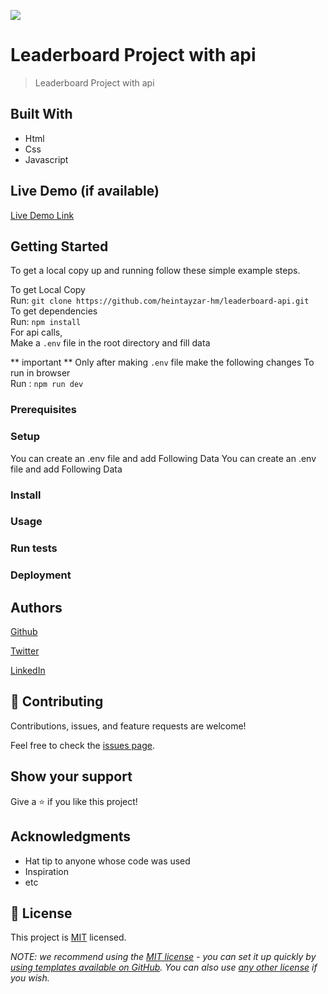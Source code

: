![](https://img.shields.io/badge/Microverse-blueviolet)

# Leaderboard Project with api

> Leaderboard Project with api


## Built With

- Html
- Css
- Javascript

## Live Demo (if available)

[Live Demo Link](https://livedemo.com)


## Getting Started
To get a local copy up and running follow these simple example steps.

To get Local Copy<br>
Run: `git clone https://github.com/heintayzar-hm/leaderboard-api.git`
<br>
To get dependencies <br>
Run: `npm install`
<br>
For api calls, <br>
Make a `.env` file in the root directory and fill data

** important ** Only after making `.env` file make the following changes 
To run in browser<br>
Run : `npm run dev`
### Prerequisites

### Setup
You can create an .env file and add Following Data
You can create an .env file and add Following Data
### Install

### Usage

### Run tests

### Deployment



## Authors

<a href="https://github.com/heintayzar-hm/">Github</a>

<a href="https://twitter.com/heintayzarhm">Twitter</a>

<a href="https://www.linkedin.com/in/hein-tay-zar/">LinkedIn</a>


## 🤝 Contributing

Contributions, issues, and feature requests are welcome!

Feel free to check the [issues page](../../issues/).

## Show your support

Give a ⭐️ if you like this project!

## Acknowledgments

- Hat tip to anyone whose code was used
- Inspiration
- etc

## 📝 License

This project is [MIT](./LICENSE) licensed.

_NOTE: we recommend using the [MIT license](https://choosealicense.com/licenses/mit/) - you can set it up quickly by [using templates available on GitHub](https://docs.github.com/en/communities/setting-up-your-project-for-healthy-contributions/adding-a-license-to-a-repository). You can also use [any other license](https://choosealicense.com/licenses/) if you wish._
